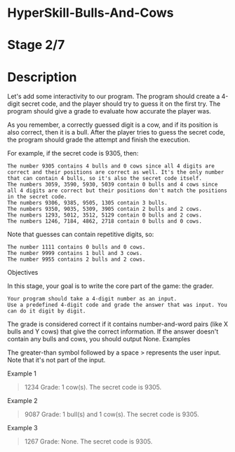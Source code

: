 # HyperSkill-Bulls-And-Cows
# Stage 2/7
# Description

Let's add some interactivity to our program. The program should create a 4-digit secret code, and the player should try to guess it on the first try. The program should give a grade to evaluate how accurate the player was.

As you remember, a correctly guessed digit is a cow, and if its position is also correct, then it is a bull. After the player tries to guess the secret code, the program should grade the attempt and finish the execution.

For example, if the secret code is 9305, then:

    The number 9305 contains 4 bulls and 0 cows since all 4 digits are correct and their positions are correct as well. It's the only number that can contain 4 bulls, so it's also the secret code itself.
    The numbers 3059, 3590, 5930, 5039 contain 0 bulls and 4 cows since all 4 digits are correct but their positions don't match the positions in the secret code.
    The numbers 9306, 9385, 9505, 1305 contain 3 bulls.
    The numbers 9350, 9035, 5309, 3905 contain 2 bulls and 2 cows.
    The numbers 1293, 5012, 3512, 5129 contain 0 bulls and 2 cows.
    The numbers 1246, 7184, 4862, 2718 contain 0 bulls and 0 cows.

Note that guesses can contain repetitive digits, so:

    The number 1111 contains 0 bulls and 0 cows.
    The number 9999 contains 1 bull and 3 cows.
    The number 9955 contains 2 bulls and 2 cows.

Objectives

In this stage, your goal is to write the core part of the game: the grader.

    Your program should take a 4-digit number as an input.
    Use a predefined 4-digit code and grade the answer that was input. You can do it digit by digit.

The grade is considered correct if it contains number-and-word pairs (like X bulls and Y cows) that give the correct information. If the answer doesn't contain any bulls and cows, you should output None.
Examples

The greater-than symbol followed by a space > represents the user input. Note that it's not part of the input.

Example 1

> 1234
Grade: 1 cow(s). The secret code is 9305.

Example 2

> 9087
Grade: 1 bull(s) and 1 cow(s). The secret code is 9305.

Example 3

> 1267
Grade: None. The secret code is 9305.
